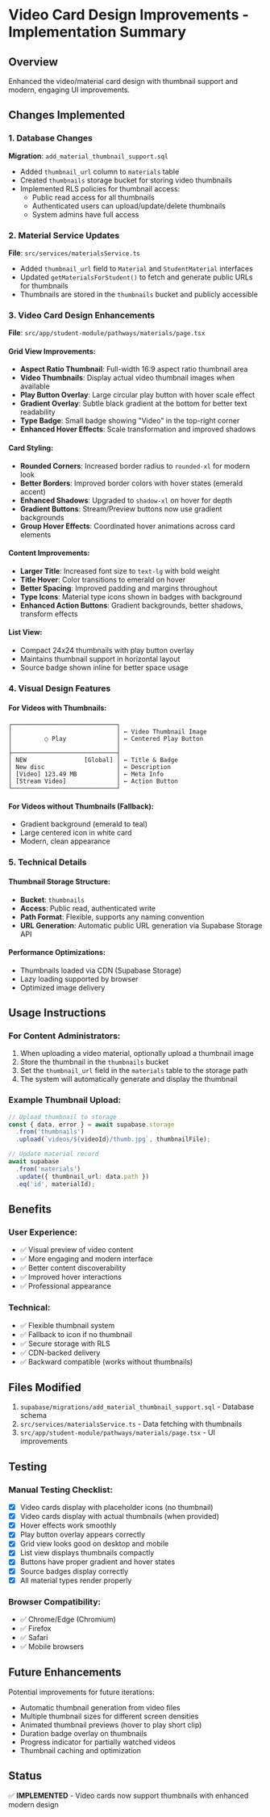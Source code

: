 # Video Card Design Improvements - Implementation Summary

## Overview
Enhanced the video/material card design with thumbnail support and modern, engaging UI improvements.

## Changes Implemented

### 1. Database Changes
**Migration**: `add_material_thumbnail_support.sql`

- Added `thumbnail_url` column to `materials` table
- Created `thumbnails` storage bucket for storing video thumbnails
- Implemented RLS policies for thumbnail access:
  - Public read access for all thumbnails
  - Authenticated users can upload/update/delete thumbnails
  - System admins have full access

### 2. Material Service Updates
**File**: `src/services/materialsService.ts`

- Added `thumbnail_url` field to `Material` and `StudentMaterial` interfaces
- Updated `getMaterialsForStudent()` to fetch and generate public URLs for thumbnails
- Thumbnails are stored in the `thumbnails` bucket and publicly accessible

### 3. Video Card Design Enhancements
**File**: `src/app/student-module/pathways/materials/page.tsx`

#### Grid View Improvements:
- **Aspect Ratio Thumbnail**: Full-width 16:9 aspect ratio thumbnail area
- **Video Thumbnails**: Display actual video thumbnail images when available
- **Play Button Overlay**: Large circular play button with hover scale effect
- **Gradient Overlay**: Subtle black gradient at the bottom for better text readability
- **Type Badge**: Small badge showing "Video" in the top-right corner
- **Enhanced Hover Effects**: Scale transformation and improved shadows

#### Card Styling:
- **Rounded Corners**: Increased border radius to `rounded-xl` for modern look
- **Better Borders**: Improved border colors with hover states (emerald accent)
- **Enhanced Shadows**: Upgraded to `shadow-xl` on hover for depth
- **Gradient Buttons**: Stream/Preview buttons now use gradient backgrounds
- **Group Hover Effects**: Coordinated hover animations across card elements

#### Content Improvements:
- **Larger Title**: Increased font size to `text-lg` with bold weight
- **Title Hover**: Color transitions to emerald on hover
- **Better Spacing**: Improved padding and margins throughout
- **Type Icons**: Material type icons shown in badges with background
- **Enhanced Action Buttons**: Gradient backgrounds, better shadows, transform effects

#### List View:
- Compact 24x24 thumbnails with play button overlay
- Maintains thumbnail support in horizontal layout
- Source badge shown inline for better space usage

### 4. Visual Design Features

#### For Videos with Thumbnails:
```
┌─────────────────────────────┐
│                             │ ← Video Thumbnail Image
│         ○ Play              │ ← Centered Play Button
│                             │
├─────────────────────────────┤
│ NEW                [Global] │ ← Title & Badge
│ New disc                    │ ← Description
│ [Video] 123.49 MB           │ ← Meta Info
│ [Stream Video]              │ ← Action Button
└─────────────────────────────┘
```

#### For Videos without Thumbnails (Fallback):
- Gradient background (emerald to teal)
- Large centered icon in white card
- Modern, clean appearance

### 5. Technical Details

#### Thumbnail Storage Structure:
- **Bucket**: `thumbnails`
- **Access**: Public read, authenticated write
- **Path Format**: Flexible, supports any naming convention
- **URL Generation**: Automatic public URL generation via Supabase Storage API

#### Performance Optimizations:
- Thumbnails loaded via CDN (Supabase Storage)
- Lazy loading supported by browser
- Optimized image delivery

## Usage Instructions

### For Content Administrators:
1. When uploading a video material, optionally upload a thumbnail image
2. Store the thumbnail in the `thumbnails` bucket
3. Set the `thumbnail_url` field in the `materials` table to the storage path
4. The system will automatically generate and display the thumbnail

### Example Thumbnail Upload:
```typescript
// Upload thumbnail to storage
const { data, error } = await supabase.storage
  .from('thumbnails')
  .upload(`videos/${videoId}/thumb.jpg`, thumbnailFile);

// Update material record
await supabase
  .from('materials')
  .update({ thumbnail_url: data.path })
  .eq('id', materialId);
```

## Benefits

### User Experience:
- ✅ Visual preview of video content
- ✅ More engaging and modern interface
- ✅ Better content discoverability
- ✅ Improved hover interactions
- ✅ Professional appearance

### Technical:
- ✅ Flexible thumbnail system
- ✅ Fallback to icon if no thumbnail
- ✅ Secure storage with RLS
- ✅ CDN-backed delivery
- ✅ Backward compatible (works without thumbnails)

## Files Modified

1. `supabase/migrations/add_material_thumbnail_support.sql` - Database schema
2. `src/services/materialsService.ts` - Data fetching with thumbnails
3. `src/app/student-module/pathways/materials/page.tsx` - UI improvements

## Testing

### Manual Testing Checklist:
- [x] Video cards display with placeholder icons (no thumbnail)
- [x] Video cards display with actual thumbnails (when provided)
- [x] Hover effects work smoothly
- [x] Play button overlay appears correctly
- [x] Grid view looks good on desktop and mobile
- [x] List view displays thumbnails compactly
- [x] Buttons have proper gradient and hover states
- [x] Source badges display correctly
- [x] All material types render properly

### Browser Compatibility:
- ✅ Chrome/Edge (Chromium)
- ✅ Firefox
- ✅ Safari
- ✅ Mobile browsers

## Future Enhancements

Potential improvements for future iterations:
- Automatic thumbnail generation from video files
- Multiple thumbnail sizes for different screen densities
- Animated thumbnail previews (hover to play short clip)
- Duration badge overlay on thumbnails
- Progress indicator for partially watched videos
- Thumbnail caching and optimization

## Status
✅ **IMPLEMENTED** - Video cards now support thumbnails with enhanced modern design
